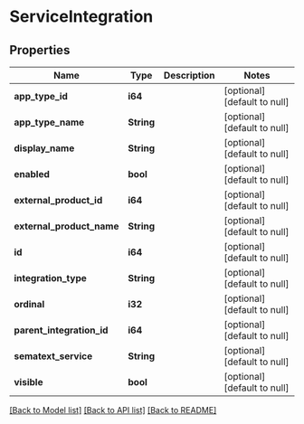 # ServiceIntegration

## Properties
Name | Type | Description | Notes
------------ | ------------- | ------------- | -------------
**app_type_id** | **i64** |  | [optional] [default to null]
**app_type_name** | **String** |  | [optional] [default to null]
**display_name** | **String** |  | [optional] [default to null]
**enabled** | **bool** |  | [optional] [default to null]
**external_product_id** | **i64** |  | [optional] [default to null]
**external_product_name** | **String** |  | [optional] [default to null]
**id** | **i64** |  | [optional] [default to null]
**integration_type** | **String** |  | [optional] [default to null]
**ordinal** | **i32** |  | [optional] [default to null]
**parent_integration_id** | **i64** |  | [optional] [default to null]
**sematext_service** | **String** |  | [optional] [default to null]
**visible** | **bool** |  | [optional] [default to null]

[[Back to Model list]](../README.md#documentation-for-models) [[Back to API list]](../README.md#documentation-for-api-endpoints) [[Back to README]](../README.md)


